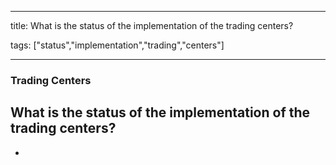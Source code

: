 
---

title: What is the status of the implementation of the trading centers?

tags: ["status","implementation","trading","centers"]

---

### Trading Centers

## What is the status of the implementation of the trading centers?


 - 
